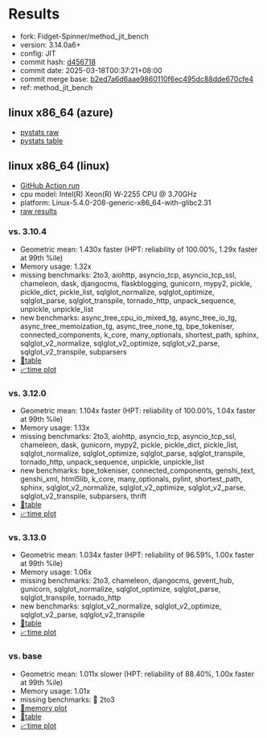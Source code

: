 # Results

- fork: Fidget-Spinner/method_jit_bench
- version: 3.14.0a6+
- config: JIT
- commit hash: [d456718](https://github.com/Fidget%2dSpinner/cpython/commit/d456718)
- commit date: 2025-03-18T00:37:21+08:00
- commit merge base: [b2ed7a6d6aae9860110f6ec495dc88dde670cfe4](https://github.com/python/cpython/commit/b2ed7a6d6aae9860110f6ec495dc88dde670cfe4)
- ref: method_jit_bench

## linux x86_64 (azure)

- [pystats raw](bm-20250318-azure-x86_64-Fidget%252dSpinner-method_jit_bench-3.14.0a6%2B-d456718-pystats.json)
- [pystats table](bm-20250318-azure-x86_64-Fidget%252dSpinner-method_jit_bench-3.14.0a6%2B-d456718-pystats.md)

## linux x86_64 (linux)

- [GitHub Action run](https://github.com/faster-cpython/benchmarking/actions/runs/13905200561)
- cpu model: Intel(R) Xeon(R) W-2255 CPU @ 3.70GHz
- platform: Linux-5.4.0-208-generic-x86_64-with-glibc2.31
- [raw results](bm-20250318-linux-x86_64-Fidget%252dSpinner-method_jit_bench-3.14.0a6%2B-d456718.json)

### vs. 3.10.4

- Geometric mean: 1.430x faster (HPT: reliability of 100.00%, 1.29x faster at 99th %ile)
- Memory usage: 1.32x
- missing benchmarks: 2to3, aiohttp, asyncio_tcp, asyncio_tcp_ssl, chameleon, dask, djangocms, flaskblogging, gunicorn, mypy2, pickle, pickle_dict, pickle_list, sqlglot_normalize, sqlglot_optimize, sqlglot_parse, sqlglot_transpile, tornado_http, unpack_sequence, unpickle, unpickle_list
- new benchmarks: async_tree_cpu_io_mixed_tg, async_tree_io_tg, async_tree_memoization_tg, async_tree_none_tg, bpe_tokeniser, connected_components, k_core, many_optionals, shortest_path, sphinx, sqlglot_v2_normalize, sqlglot_v2_optimize, sqlglot_v2_parse, sqlglot_v2_transpile, subparsers
- [📄table](bm-20250318-linux-x86_64-Fidget%252dSpinner-method_jit_bench-3.14.0a6%2B-d456718-vs-3.10.4.md)
- [📈time plot](bm-20250318-linux-x86_64-Fidget%252dSpinner-method_jit_bench-3.14.0a6%2B-d456718-vs-3.10.4.svg)

### vs. 3.12.0

- Geometric mean: 1.104x faster (HPT: reliability of 100.00%, 1.04x faster at 99th %ile)
- Memory usage: 1.13x
- missing benchmarks: 2to3, aiohttp, asyncio_tcp, asyncio_tcp_ssl, chameleon, dask, gunicorn, mypy2, pickle, pickle_dict, pickle_list, sqlglot_normalize, sqlglot_optimize, sqlglot_parse, sqlglot_transpile, tornado_http, unpack_sequence, unpickle, unpickle_list
- new benchmarks: bpe_tokeniser, connected_components, genshi_text, genshi_xml, html5lib, k_core, many_optionals, pylint, shortest_path, sphinx, sqlglot_v2_normalize, sqlglot_v2_optimize, sqlglot_v2_parse, sqlglot_v2_transpile, subparsers, thrift
- [📄table](bm-20250318-linux-x86_64-Fidget%252dSpinner-method_jit_bench-3.14.0a6%2B-d456718-vs-3.12.0.md)
- [📈time plot](bm-20250318-linux-x86_64-Fidget%252dSpinner-method_jit_bench-3.14.0a6%2B-d456718-vs-3.12.0.svg)

### vs. 3.13.0

- Geometric mean: 1.034x faster (HPT: reliability of 96.59%, 1.00x faster at 99th %ile)
- Memory usage: 1.06x
- missing benchmarks: 2to3, chameleon, djangocms, gevent_hub, gunicorn, sqlglot_normalize, sqlglot_optimize, sqlglot_parse, sqlglot_transpile, tornado_http
- new benchmarks: sqlglot_v2_normalize, sqlglot_v2_optimize, sqlglot_v2_parse, sqlglot_v2_transpile
- [📄table](bm-20250318-linux-x86_64-Fidget%252dSpinner-method_jit_bench-3.14.0a6%2B-d456718-vs-3.13.0.md)
- [📈time plot](bm-20250318-linux-x86_64-Fidget%252dSpinner-method_jit_bench-3.14.0a6%2B-d456718-vs-3.13.0.svg)

### vs. base

- Geometric mean: 1.011x slower (HPT: reliability of 88.40%, 1.00x faster at 99th %ile)
- Memory usage: 1.01x
- missing benchmarks: 🔴 2to3
- [🧠memory plot](bm-20250318-linux-x86_64-Fidget%252dSpinner-method_jit_bench-3.14.0a6%2B-d456718-vs-base-mem.svg)
- [📄table](bm-20250318-linux-x86_64-Fidget%252dSpinner-method_jit_bench-3.14.0a6%2B-d456718-vs-base.md)
- [📈time plot](bm-20250318-linux-x86_64-Fidget%252dSpinner-method_jit_bench-3.14.0a6%2B-d456718-vs-base.svg)

